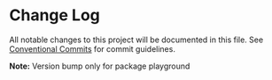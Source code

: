 # Change Log

All notable changes to this project will be documented in this file.
See [Conventional Commits](https://conventionalcommits.org) for commit guidelines.

**Note:** Version bump only for package playground

